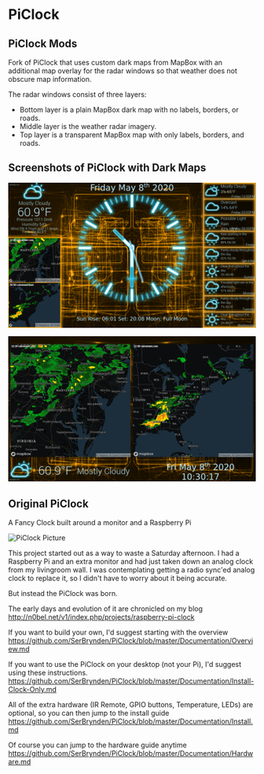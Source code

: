 # PiClock
## PiClock Mods
Fork of PiClock that uses custom dark maps from MapBox with an additional map overlay for the radar windows so that weather does not obscure map information.

The radar windows consist of three layers:
 - Bottom layer is a plain MapBox dark map with no labels, borders, or roads.
 - Middle layer is the weather radar imagery.
 - Top layer is a transparent MapBox map with only labels, borders, and roads.

## Screenshots of PiClock with Dark Maps
![PiClock with dark maps screen 1](https://raw.githubusercontent.com/SerBrynden/PiClock/master/Pictures/piclock_dark_maps_screen1.png)

![PiClock with dark maps screen 2](https://raw.githubusercontent.com/SerBrynden/PiClock/master/Pictures/piclock_dark_maps_screen2.png)

## Original PiClock
A Fancy Clock built around a monitor and a Raspberry Pi

![PiClock Picture](https://raw.githubusercontent.com/SerBrynden/PiClock/master/Pictures/20150307_222711.jpg)

This project started out as a way to waste a Saturday afternoon.
I had a Raspberry Pi and an extra monitor and had just taken down an analog clock from my livingroom wall.
I was contemplating getting a radio sync'ed analog clock to replace it, so I didn't have to worry about
it being accurate.

But instead the PiClock was born.

The early days and evolution of it are chronicled on my blog http://n0bel.net/v1/index.php/projects/raspberry-pi-clock

If you want to build your own, I'd suggest starting with the overview
https://github.com/SerBrynden/PiClock/blob/master/Documentation/Overview.md

If you want to use the PiClock on your desktop (not your Pi), I'd suggest using these instructions.
https://github.com/SerBrynden/PiClock/blob/master/Documentation/Install-Clock-Only.md

All of the extra hardware (IR Remote, GPIO buttons, Temperature, LEDs) are optional, so you can then jump to the install guide
https://github.com/SerBrynden/PiClock/blob/master/Documentation/Install.md

Of course you can jump to the hardware guide anytime https://github.com/SerBrynden/PiClock/blob/master/Documentation/Hardware.md